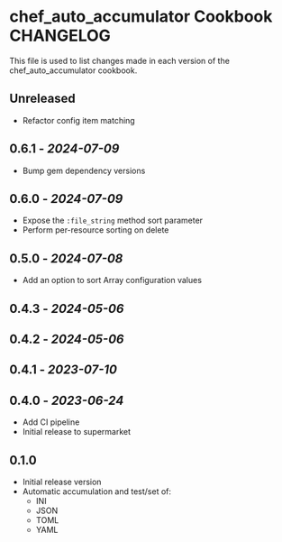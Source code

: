 # chef_auto_accumulator Cookbook CHANGELOG

This file is used to list changes made in each version of the chef_auto_accumulator cookbook.

## Unreleased

- Refactor config item matching

## 0.6.1 - *2024-07-09*

- Bump gem dependency versions

## 0.6.0 - *2024-07-09*

- Expose the `:file_string` method sort parameter
- Perform per-resource sorting on delete

## 0.5.0 - *2024-07-08*

- Add an option to sort Array configuration values

## 0.4.3 - *2024-05-06*

## 0.4.2 - *2024-05-06*

## 0.4.1 - *2023-07-10*

## 0.4.0 - *2023-06-24*

- Add CI pipeline
- Initial release to supermarket

## 0.1.0

- Initial release version
- Automatic accumulation and test/set of:
  - INI
  - JSON
  - TOML
  - YAML
